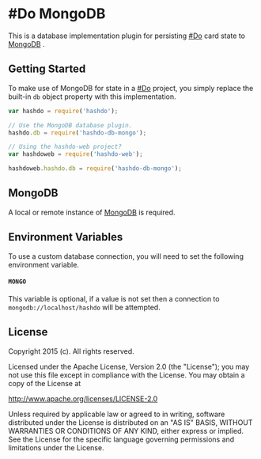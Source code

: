 # \#Do MongoDB

This is a database implementation plugin for persisting [\#Do](https://github.com/UXFoundry/hashdo) card state to [MongoDB](https://www.mongodb.org/) .

## Getting Started
To make use of MongoDB for state in a [\#Do](https://github.com/UXFoundry/hashdo) project, you simply replace the built-in `db` object property with this implementation.

```js
var hashdo = require('hashdo');

// Use the MongoDB database plugin.
hashdo.db = require('hashdo-db-mongo');

// Using the hashdo-web project?
var hashdoweb = require('hashdo-web');

hashdoweb.hashdo.db = require('hashdo-db-mongo');
```

## MongoDB
A local or remote instance of [MongoDB](https://www.mongodb.org/) is required.

## Environment Variables
To use a custom database connection, you will need to set the following environment variable.

#### `MONGO`
This variable is optional, if a value is not set then a connection to `mongodb://localhost/hashdo` will be attempted.

## License
Copyright 2015 (c). All rights reserved.

Licensed under the Apache License, Version 2.0 (the "License"); you
may not use this file except in compliance with the License. You may
obtain a copy of the License at

http://www.apache.org/licenses/LICENSE-2.0

Unless required by applicable law or agreed to in writing, software
distributed under the License is distributed on an "AS IS" BASIS,
WITHOUT WARRANTIES OR CONDITIONS OF ANY KIND, either express or
implied. See the License for the specific language governing permissions
and limitations under the License.